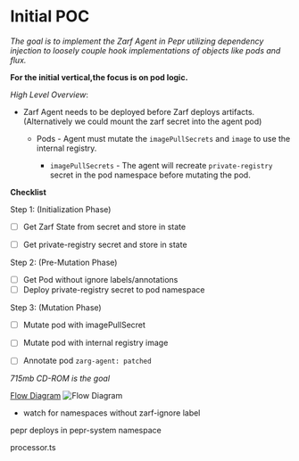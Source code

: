# Initial POC

_The goal is to implement the Zarf Agent in Pepr utilizing dependency injection to loosely couple hook implementations of objects like pods and flux._  

**For the initial vertical,the focus is on pod logic.**

_High Level Overview_:
* Zarf Agent needs to be deployed before Zarf deploys artifacts. (Alternatively we could mount the zarf secret into the agent pod)

  * Pods - Agent must mutate the `imagePullSecrets` and `image` to use the internal registry.

    * `imagePullSecrets` - The agent will recreate `private-registry` secret in the pod namespace before mutating the pod.

**Checklist**  

Step 1: (Initialization Phase)
- [ ] Get Zarf State from secret and store in state
- [ ] Get private-registry secret and store in state


Step 2: (Pre-Mutation Phase)
- [ ] Get Pod without ignore labels/annotations
- [ ] Deploy private-registry secret to pod namespace

Step 3: (Mutation Phase)
- [ ] Mutate pod with imagePullSecret
- [ ] Mutate pod with internal registry image
- [ ] Annotate pod `zarg-agent: patched`


_715mb CD-ROM is the goal_


[Flow Diagram](https://docs.google.com/drawings/d/1nGiG0keutXLvfbiW1_0LZNI2Gphfda63RTnUhz2DKVQ/edit?usp=sharing)
![Flow Diagram](https://docs.google.com/drawings/d/e/2PACX-1vS-EeJyxbtN_NygaOSc0m2x9vDnBxQkm-e9IstQ761J2ztKSA_G4SF6Fq1NNqBDdBvuT9FEVoGG7dmS/pub?w=962&h=344)


- watch for namespaces without zarf-ignore label


pepr deploys in pepr-system namespace

processor.ts 
